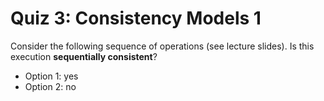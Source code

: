 # Quiz 3: Consistency Models 1

Consider the following sequence of operations (see lecture slides). Is this execution **sequentially consistent**?

- Option 1: yes
- Option 2: no
